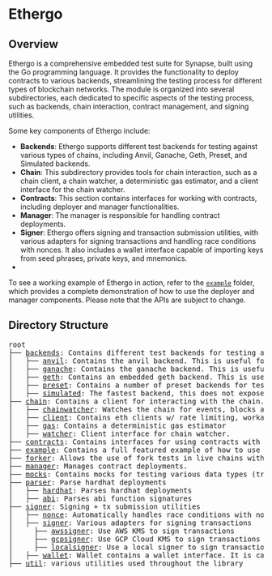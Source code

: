 # Ethergo

## Overview

Ethergo is a comprehensive embedded test suite for Synapse, built using the Go programming language. It provides the functionality to deploy contracts to various backends, streamlining the testing process for different types of blockchain networks. The module is organized into several subdirectories, each dedicated to specific aspects of the testing process, such as backends, chain interaction, contract management, and signing utilities.

Some key components of Ethergo include:

 - **Backends**: Ethergo supports different test backends for testing against various types of chains, including Anvil, Ganache, Geth, Preset, and Simulated backends.
 - **Chain**: This subdirectory provides tools for chain interaction, such as a chain client, a chain watcher, a deterministic gas estimator, and a client interface for the chain watcher.
 - **Contracts**: This section contains interfaces for working with contracts, including deployer and manager functionalities.
 - **Manager**: The manager is responsible for handling contract deployments.
 -  **Signer**: Ethergo offers signing and transaction submission utilities, with various adapters for signing transactions and handling race conditions with nonces. It also includes a wallet interface capable of importing keys from seed phrases, private keys, and mnemonics.
 -
 To see a working example of Ethergo in action, refer to the [`example`](./example) folder, which provides a complete demonstration of how to use the deployer and manager components. Please note that the APIs are subject to change.


## Directory Structure

<pre>
root
├── <a href="./backends">backends</a>: Contains different test backends for testing against different types of chains
│   ├── <a href="./backends/anvil">anvil</a>: Contains the anvil backend. This is useful for fork testing and requires docker. It aloso contains cheatcodes for testing detailed [here](https://book.getfoundry.sh/anvil/)
│   ├── <a href="./backends/ganache">ganache</a>: Contains the ganache backend. This is useful for fork testing and requires docker. This is currently using an older version of ganache, but will be updated to use the latest version. See [here](https://github.com/trufflesuite/ganache) for details.
│   ├── <a href="./backends/geth">geth</a>: Contains an embedded geth backend. This is useful for testing against a local geth instance without forking capabilities. This does not require docker and runs fully embedded in the go application, as such it is faster than the docker-based backends, but less versatile. Used when an rpc address is needed for a localnet.
│   ├── <a href="./backends/preset">preset</a>: Contains a number of preset backends for testing.
│   ├── <a href="./backends/simulated">simulated</a>: The fastest backend, this does not expose an rpc endpoint and uses geth's [simulated backend](https://goethereumbook.org/en/client-simulated/)
├── <a href="./chain">chain</a>: Contains a client for interacting with the chain.
│   ├── <a href="./chain/chainwatcher">chainwatcher</a>: Watches the chain for events, blocks and logs
│   ├── <a href="./chain/client">client</a>: Contains eth clients w/ rate limiting, workarounds for bugs in some chains, etc.
│   ├── <a href="./chain/gas">gas</a>: Contains a deterministic gas estimator
│   ├── <a href="./chain/watcher">watcher</a>: Client interface for chain watcher.
├── <a href="./contracts">contracts</a>: Contains interfaces for using contracts with the deployer + manager
├── <a href="./example">example</a>: Contains a full featured example of how to use deployer + manager
├── <a href="./forker">forker</a>: Allows the use of fork tests in live chains without docker using an anvil binary.
├── <a href="./manager">manager</a>: Manages contract deployments.
├── <a href="./mocks">mocks</a>: Contains mocks for testing various data types (transactions, addresses, logs, etc)
├── <a href="./parser">parser</a>: Parse hardhat deployments
│   ├── <a href="./parser/hardhat">hardhat</a>: Parses hardhat deployments
│   ├── <a href="./parser/abiutil">abi</a>: Parses abi function signatures
├── <a href="./signer">signer</a>: Signing + tx submission utilities
│   ├── <a href="./signer/nonce">nonce</a>: Automatically handles race conditions with nonces, used in backends.
│   ├── <a href="./signer/signer">signer</a>: Various adapters for signing transactions
│     ├── <a href="./signer/signer/awssigner">awssigner</a>: Use AWS KMS to sign transactions
│     ├── <a href="./signer/signer/gcpsigner">gcpsigner</a>: Use GCP Cloud KMS to sign transactions
│     ├── <a href="./signer/signer/localsigner">localsigner</a>: Use a local signer to sign transactions
│   ├── <a href="./signer/wallet">wallet</a>: Wallet contains a wallet interface. It is capable of importing keys from seed phrases, private keys, and mnemonics.
├── <a href="./util">util</a>: various utilities used throughout the library
</pre>

